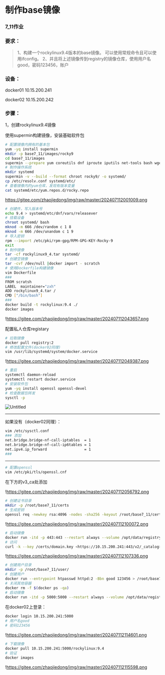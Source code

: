 # 制作base镜像

### 7_11作业

### 要求：

> 1、构建一个rockylinux9.4版本的base镜像。 可以使用常规命令且可以使用ifconfig。 2、并且将上述镜像传到registry的镜像仓库，使用用户名good，密码123456，账户

### 设备：

docker01 10.15.200.241

docker02 10.15.200.242

### 步骤：

1，创建rockylinux9.4镜像

使用supermin构建镜像，安装基础软件包

```bash
# 配置镜像内拥有的基本包
yum -yq install supermin
mkdir -p base7_11/images/rocky9
cd base7_11/images
supermin --prepare yum coreutils dnf iproute iputils net-tools bash wget curl tar rpm -o rocky9/
# 制作操作系统
mkdir systemd
supermin -v --build --format chroot rocky9/ -o systemd/
cp /etc/resolv.conf systemd/etc/
# 查看镜像内的yum仓库，发现有版本变量
cat systemd/etc/yum.repos.d/rocky.repo
```

https://gitee.com/zhaojiedong/img/raw/master/202407112001009.png

```bash
# 创建件，写入版本号
echo 9.4 > systemd/etc/dnf/vars/releasever
# 挂载设备
chroot systemd/ bash
mknod -m 666 /dev/random c 1 8
mknod -m 666 /dev/unandom c 1 9
# 导入密钥
rpm --import /etc/pki/rpm-gpg/RPM-GPG-KEY-Rocky-9
exit
# 制作镜像
tar -cf rockylinux9_4.tar systemd/
# 创建空镜像
tar -cvf /dev/null |docker import - scratch
# 使用Dockerfile构建镜像
vim Dockerfile
### 
FROM scratsh
LABEL  maintainer="zxh"
ADD rockylinux9_4.tar /
CMD ["/bin/bash"]
###
docker build -t rockylinux:9.4 ./
docker images
```

!https://gitee.com/zhaojiedong/img/raw/master/202407112043657.png

配置私人仓库registary

```bash
# 拉取镜像
docker pull registry:2
# 修改配置文件(docker02同理)
vim /usr/lib/systemd/system/docker.service
```

!https://gitee.com/zhaojiedong/img/raw/master/202407112049387.png

```bash
# 重启
systemctl daemon-reload
systemctl restart docker.service
# 安装软件包
yum -yq install openssl openssl-devel
# 检查数据包转发
sysctl -p
```

![Untitled](https://prod-files-secure.s3.us-west-2.amazonaws.com/138e954e-aeff-453a-8241-11993cbc0087/fce0ea1a-e856-489f-8c3d-117174451bd9/Untitled.png)

------

如果没有（docker02同理）：

```bash
vim /etc/sysctl.conf
### 添加
net.bridge.bridge-nf-call-iptables  = 1
net.bridge.bridge-nf-call-ip6tables = 1
net.ipv4.ip_forward                 = 1
###
```

------

```bash
# 配置openssl
vim /etc/pki/tls/openssl.cnf
```

在下方的v3_ca处添加

!https://gitee.com/zhaojiedong/img/raw/master/202407112056792.png

```bash
# 创建证书目录
mkdir -p /root/base7_11/certs
# 生成密钥
openssl req -newkey rsa:4096 -nodes -sha256 -keyout /root/base7_11/certs/domain.key -x509 -days 3650 -out /root/base7_11/certs/domain.cert
```

!https://gitee.com/zhaojiedong/img/raw/master/202407112100072.png

```bash
# 启动镜像
docker run -itd -p 443:443 --restart always --volume /opt/data/registry/:/var/lib/registry --volume /root/base7_11/certs/:/root/base7_11/certs/ -e REGISTRY_HTTP_ADDR=0.0.0.0:443 -e REGISTRY_HTTP_TLS_CERTIFICATE=/root/base7_11/certs/domain.cert -e REGISTRY_HTTP_TLS_KEY=/root/base7_11/certs/domain.key --name registry registry:2
# 访问
curl -k --key /certs/domain.key <https://10.15.200.241:443/v2/_catalog>
```

!https://gitee.com/zhaojiedong/img/raw/master/202407112107336.png

```bash
# 创建用户目录
mkdir -p /root/base7_11/user/
# 创建用户
docker run --entrypoint htpasswd httpd:2 -Bbn good 123456 > /root/base7_11/user/htpasswd
# 关闭其他容器
docker rm -f $(docker ps -qa)
# 启动镜像
docker run -itd -p 5000:5000 --restart always --volume /opt/data/registry/:/var/lib/registry --volume /root/base7_11/user/:/root/base7_11/user -e "REGISTRY_AUTH=htpasswd" -e "REGISTRY_AUTH_HTPASSWD_REALM=Registry Realm" -e REGISTRY_AUTH_HTPASSWD_PATH=/root/base7_11/user/htpasswd  --volume /root/base7_11/certs/:/root/base7_11/certs/  -e REGISTRY_HTTP_TLS_CERTIFICATE=/root/base7_11/certs/domain.cert -e REGISTRY_HTTP_TLS_KEY=/root/base7_11/certs/domain.key --name registry registry:2
```

在docker02上登录：

```bash
docker login 10.15.200.241:5000
# 用户名good
# 密码123456
```

!https://gitee.com/zhaojiedong/img/raw/master/202407112114601.png

```bash
# 下载镜像
docker pull 10.15.200.241:5000/rockylinux:9.4
# 验证
docker images
```

!https://gitee.com/zhaojiedong/img/raw/master/202407112115598.png